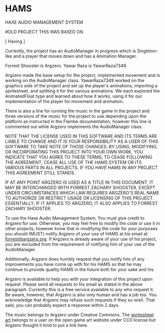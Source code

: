 # HAMS 
HAXE AUDIO MANAGEMENT SYSTEM

<DOCUMENTATION IN PROGRESS/>






#OLD PROJECT THIS WAS BASED ON

[  Haxing  ]

Currently, the project has an AudioManager in progress which is Singleton-like 
and a player that moves down and has a Animation Manager.

Forrest Shooster is Argzero.
Yawar Raza is YawarRaza7349.

Argzero made the base setup for the project, implemented movement and is working on the AudioManager class. 
YawarRaza7349 worked on the graphics side of the project and set up the player's animations, importing a spritesheet, 
and splitting it for the various animations. We each explored the AnimatedFloat type and learned about how it works, 
using it for our implementation of the player for movement and animation.

There is also a line for running the music in the game in the project and three versions of the music for the project 
to use depending upon the platform as instructed in the Flambe documentation, however this line is commented out while 
Argzero implements the AudioManager class.

NOTE THAT THE LICENSE USED IN THIS SOFTWARE AND ITS TERMS ARE LIABLE TO CHANGE AND IT IS YOUR RESPONSIBILITY AS A USER OF THIS SOFTWARE TO TAKE NOTE OF THOSE CHANGES. BY USING, MODIFYING, OR INCORPORATING THIS PROJECT INTO YOUR OWN WORK, YOU INDICATE THAT YOU AGREE TO THESE TERMS; TO CEASE FOLLOWING THE AGREEMENT, CEASE ALL USE OF THE HAMS SYSTEM OR ITS VARIOUS PARTS IN ALL PROJECTS. IF YOU HAVE HAMS IN ANY PROJECT THIS AGREEMENT STILL STANDS.

IF AT ANY POINT ARGZERO IS USED AS A TITLE IN THIS DOCUMENT, IT MAY BE INTERCHANGED WITH FORREST ZACHARY SHOOSTER, EXCEPT UNDER CIRCUMSTANCES WHICH LAW REQUIRES ARGZERO'S REAL NAME TO AUTHORIZE OR RESTRICT USAGE OR LICENSING OF THIS PROJECT. ESSENTIALLY, IF IT APPLIES TO ARGZERO, IT ALSO APPLIES TO FORREST ZACHARY SHOOSTER.

To use the Haxe Audio Management System, You must give credit to Argzero for use. Otherwise, you may feel free to modify the code or use it in other projects, however know that in modifying the code for your purposes you should (MUST) notify Argzero of your use of HAMS at his email at forrest@argzero.org. If Argzero is already aware of your use of his project, you are excluded from the requirement of notifying him of your use of the AudioManager.

Additionally, Argzero does humbly request that you notify him of any improvements you have come up with for his HAMS so that he may continue to provide quality HAMS in the future both for your sake and his.

Argzero is available to help you with your integration of this project upon request. Please send all requests to his email as stated in the above paragraph. Currently this is a free service available to any who request it. Be aware, however, that Argzero is also only human and has a job too. You acknowledge that Argzero may refuse such requests if they so wish. That said, you can probably expect a response within 2 days.

The music belongs to Argzero under Creative Commons.
The [spritesheet art](http://opengameart.org/content/base-character-spritesheet-16x16) belongs to a user on the open game art website under CC0 license but Argzero thought it kind to put a link here.
